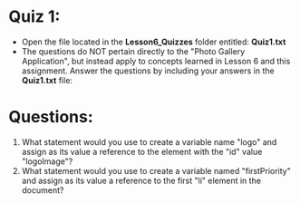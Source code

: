 <h1><b>Quiz 1:</b></h1>
<ul>
<li>Open the file located in the <b>Lesson6_Quizzes</b> folder entitled:  <b>Quiz1.txt</b></li>
<li>The questions do NOT pertain directly to the "Photo Gallery Application", but instead apply to concepts learned in Lesson 6 and this assignment.  Answer the  questions by including your answers in the <b>Quiz1.txt</b> file:  </li>
</ul>
<h1><b>Questions:</b></h1>
<ol>
<li>What statement would you use to create a variable name "logo" and assign as its value a reference to the element with the "id" value "logoImage"?
</li>
<li>
What statement would you use to create a variable named "firstPriority" and assign as its value a reference to the first "li" element in the document?
</li>
</ol>

